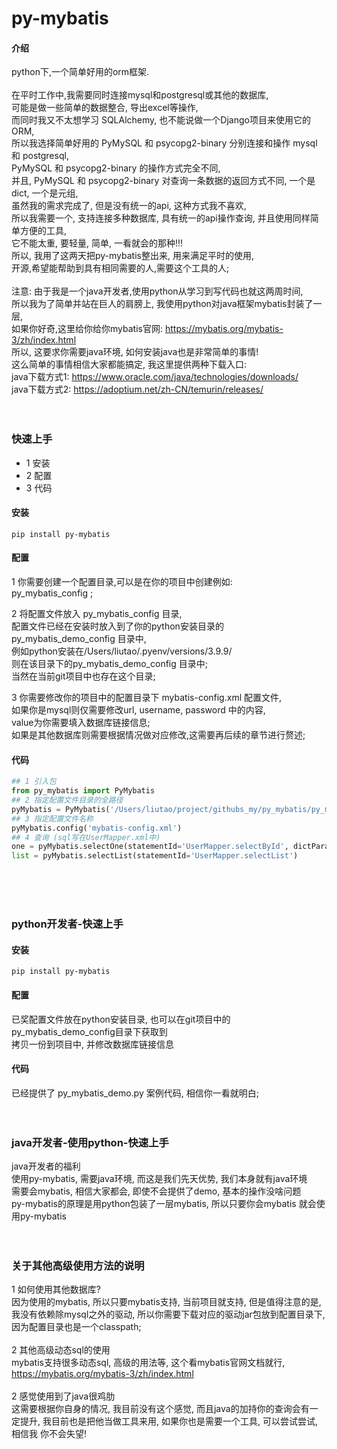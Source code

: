 # py-mybatis

#### 介绍

python下,一个简单好用的orm框架.
<br>
<br>
在平时工作中,我需要同时连接mysql和postgresql或其他的数据库, 
<br>
可能是做一些简单的数据整合, 导出excel等操作,
<br>
而同时我又不太想学习 SQLAlchemy, 也不能说做一个Django项目来使用它的ORM,
<br>
所以我选择简单好用的 PyMySQL 和 psycopg2-binary 分别连接和操作 mysql 和 postgresql,
<br>
PyMySQL 和 psycopg2-binary 的操作方式完全不同,
<br>
并且, PyMySQL 和 psycopg2-binary 对查询一条数据的返回方式不同, 一个是dict, 一个是元组,
<br>
虽然我的需求完成了, 但是没有统一的api, 这种方式我不喜欢, 
<br>
所以我需要一个, 支持连接多种数据库, 具有统一的api操作查询, 并且使用同样简单方便的工具,
<br>
它不能太重, 要轻量, 简单, 一看就会的那种!!!
<br>
所以, 我用了这两天把py-mybatis整出来, 用来满足平时的使用, 
<br>
开源,希望能帮助到具有相同需要的人,需要这个工具的人;
<br>
<br>
注意: 由于我是一个java开发者,使用python从学习到写代码也就这两周时间,
<br>
所以我为了简单并站在巨人的肩膀上, 我使用python对java框架mybatis封装了一层,
<br>
如果你好奇,这里给你给你mybatis官网: https://mybatis.org/mybatis-3/zh/index.html
<br>
所以, 这要求你需要java环境, 如何安装java也是非常简单的事情!
<br>
这么简单的事情相信大家都能搞定, 我这里提供两种下载入口:
<br>
java下载方式1: https://www.oracle.com/java/technologies/downloads/
<br>
java下载方式2: https://adoptium.net/zh-CN/temurin/releases/
<br>
<br>
<br>















### 快速上手

- 1 安装
- 2 配置
- 3 代码

#### 安装

```shell
pip install py-mybatis
```

#### 配置

1 你需要创建一个配置目录,可以是在你的项目中创建例如:
<br>py_mybatis_config ;

2 将配置文件放入 py_mybatis_config 目录,
<br>配置文件已经在安装时放入到了你的python安装目录的 py_mybatis_demo_config 目录中,
<br>例如python安装在/Users/liutao/.pyenv/versions/3.9.9/
<br>则在该目录下的py_mybatis_demo_config 目录中;
<br>当然在当前git项目中也存在这个目录;

3 你需要修改你的项目中的配置目录下 mybatis-config.xml 配置文件,
<br>如果你是mysql则仅需要修改url, username, password 中的内容,
<br>value为你需要填入数据库链接信息;
<br>如果是其他数据库则需要根据情况做对应修改,这需要再后续的章节进行赘述;

#### 代码

```python
## 1 引入包
from py_mybatis import PyMybatis
## 2 指定配置文件目录的全路径
pyMybatis = PyMybatis('/Users/liutao/project/githubs_my/py_mybatis/py_mybatis_demo_config')
## 3 指定配置文件名称
pyMybatis.config('mybatis-config.xml')
## 4 查询 (sql写在UserMapper.xml中)
one = pyMybatis.selectOne(statementId='UserMapper.selectById', dictParam={'id': 1})
list = pyMybatis.selectList(statementId='UserMapper.selectList')
```
<br>
<br>
<br>

### python开发者-快速上手

#### 安装
```shell
pip install py-mybatis
```

#### 配置
已奖配置文件放在python安装目录, 也可以在git项目中的py_mybatis_demo_config目录下获取到
<br>拷贝一份到项目中, 并修改数据库链接信息

#### 代码
已经提供了 py_mybatis_demo.py 案例代码, 相信你一看就明白;
<br>
<br>
<br>

### java开发者-使用python-快速上手
java开发者的福利
<br>
使用py-mybatis, 需要java环境, 而这是我们先天优势, 我们本身就有java环境 
<br>
需要会mybatis, 相信大家都会, 即使不会提供了demo, 基本的操作没啥问题 
<br>
py-mybatis的原理是用python包装了一层mybatis, 所以只要你会mybatis 就会使用py-mybatis
<br>
<br>
<br>


### 关于其他高级使用方法的说明
1 如何使用其他数据库?
<br>
因为使用的mybatis, 所以只要mybatis支持, 当前项目就支持, 但是值得注意的是, 我没有依赖除mysql之外的驱动, 所以你需要下载对应的驱动jar包放到配置目录下,因为配置目录也是一个classpath;
<br>
<br>
2 其他高级动态sql的使用
<br>
mybatis支持很多动态sql, 高级的用法等, 这个看mybatis官网文档就行, https://mybatis.org/mybatis-3/zh/index.html
<br>
<br>
2 感觉使用到了java很鸡肋
<br>
这需要根据你自身的情况, 我目前没有这个感觉, 而且java的加持你的查询会有一定提升, 我目前也是把他当做工具来用, 如果你也是需要一个工具, 可以尝试尝试, 相信我 你不会失望!



<br>
<br>
<br>
<br>
<br>


